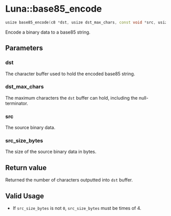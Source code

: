 # Luna::base85_encode

```c++
usize base85_encode(c8 *dst, usize dst_max_chars, const void *src, usize src_size_bytes)
```

Encode a binary data to a base85 string. 



## Parameters
### dst
The character buffer used to hold the encoded base85 string. 

### dst_max_chars
The maximum characters the `dst` buffer can hold, including the null-terminator. 

### src
The source binary data. 

### src_size_bytes
The size of the source binary data in bytes. 

## Return value
Returned the number of characters outputted into `dst` buffer. 

## Valid Usage
* If `src_size_bytes` is not `0`, `src_size_bytes` must be times of 4. 


